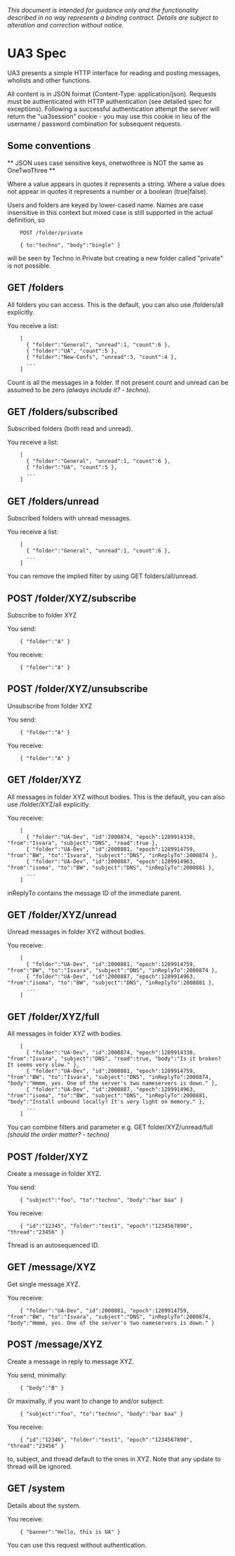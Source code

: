 *This document is intended for guidance only and the functionality described in no way represents a binding contract. Details are subject to alteration and correction without notice.*

UA3 Spec
========

UA3 presents a simple HTTP interface for reading and posting messages, wholists and other functions.

All content is in JSON format (Content-Type: application/json). Requests must be authenticated with HTTP authentication (see detailed spec for exceptions). Following a successful authentication attempt the server will return the "ua3session" cookie - you may use this cookie in lieu of the username / password combination for subsequent requests.

## Some conventions

** JSON uses case sensitive keys, onetwothree is NOT the same as OneTwoThree **

Where a value appears in quotes it represents a string. Where a value does not appear in quotes it represents a number or a boolean (true|false).

Users and folders are keyed by lower-cased name. Names are case insensitive in this context but mixed case is still supported in the actual definition, so

        POST /folder/private
        
        { to:"techno", "body":"bingle" }

will be seen by Techno in Private but creating a new folder called "private" is not possible.

## GET /folders

All folders you can access. This is the default, you can also use /folders/all explicitly.

You receive a list:

        [
          { "folder":"General", "unread":1, "count":6 },
          { "folder":"UA", "count":5 },
          { "folder":"New-Confs", "unread":3, "count":4 },
          ...
        ]

Count is all the messages in a folder. If not present count and unread can be assumed to be zero *(always include it? - techno)*.

## GET /folders/subscribed

Subscribed folders (both read and unread).

You receive a list:

        [
          { "folder":"General", "unread":1, "count":6 },
          { "folder":"UA", "count":5 },
          ...
        ]

## GET /folders/unread

Subscribed folders with unread messages.

You receive a list:

        [
          { "folder":"General", "unread":1, "count":6 },
          ...
        ]

You can remove the implied filter by using GET folders/all/unread.

## POST /folder/XYZ/subscribe

Subscribe to folder XYZ

You send:

        { "folder":"A" }

You receive:

        { "folder":"A" }

## POST /folder/XYZ/unsubscribe

Unsubscribe from folder XYZ

You send:

        { "folder":"A" }

You receive:

        { "folder":"A" }

## GET /folder/XYZ

All messages in folder XYZ without bodies. This is the default, you can also use /folder/XYZ/all explicitly.

You receive:

        [
          { "folder":"UA-Dev", "id":2000874, "epoch":1289914330, "from":"Isvara", "subject":"DNS", "read":true },
          { "folder":"UA-Dev", "id":2000881, "epoch":1289914759, "from":"BW", "to":"Isvara", "subject":"DNS", "inReplyTo":2000874 },
          { "folder":"UA-Dev", "id":2000887, "epoch":1289914963, "from":"isoma", "to":"BW", "subject":"DNS", "inReplyTo":2000881 },
          ...
        ]

inReplyTo contains the message ID of the immediate parent.

## GET /folder/XYZ/unread

Unread messages in folder XYZ without bodies.

You receive:

        [
          { "folder":"UA-Dev", "id":2000881, "epoch":1289914759, "from":"BW", "to":"Isvara", "subject":"DNS", "inReplyTo":2000874 },
          { "folder":"UA-Dev", "id":2000887, "epoch":1289914963, "from":"isoma", "to":"BW", "subject":"DNS", "inReplyTo":2000881 },
          ...
        ]

## GET /folder/XYZ/full

All messages in folder XYZ with bodies.

        [
          { "folder":"UA-Dev", "id":2000874, "epoch":1289914330, "from":"Isvara", "subject":"DNS", "read":true, "body":"Is it broken? It seems very slow." },
          { "folder":"UA-Dev", "id":2000881, "epoch":1289914759, "from":"BW", "to":"Isvara", "subject":"DNS", "inReplyTo":2000874, "body":"Hmmm, yes. One of the server's two nameservers is down." },
          { "folder":"UA-Dev", "id":2000887, "epoch":1289914963, "from":"isoma", "to":"BW", "subject":"DNS", "inReplyTo":2000881, "body":"Install unbound locally? It's very light on memory." },
          ...
        ]

You can combine filters and parameter e.g. GET folder/XYZ/unread/full *(should the order matter? - techno)*

## POST /folder/XYZ

Create a message in folder XYZ.

You send:

        { "subject":"foo", "to":"techno", "body":"bar baa" }

You receive:

        { "id":"12345", "folder":"test1", "epoch":"1234567890", "thread":"23456" }

Thread is an autosequenced ID.

## GET /message/XYZ

Get single message XYZ.

You receive:

        { "folder":"UA-Dev", "id":2000881, "epoch":1289914759, "from":"BW", "to":"Isvara", "subject":"DNS", "inReplyTo":2000874, "body":"Hmmm, yes. One of the server's two nameservers is down." }

## POST /message/XYZ

Create a message in reply to message XYZ. 

You send, minimally:

        { "body":"B" }

Or maximally, if you want to change to and/or subject:

        { "subject":"foo", "to":"techno", "body":"bar baa" }

You receive:

        { "id":"12346", "folder":"test1", "epoch":"1234567890", "thread":"23456" }

to, subject, and thread default to the ones in XYZ. Note that any update to thread will be ignored.

## GET /system

Details about the system.

You receive:

        { "banner":"Hello, this is UA" }

You can use this request without authentication.